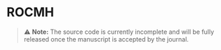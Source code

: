 # ROCMH
> ⚠ **Note:** The source code is currently incomplete and will be fully released once the manuscript is accepted by the journal.
